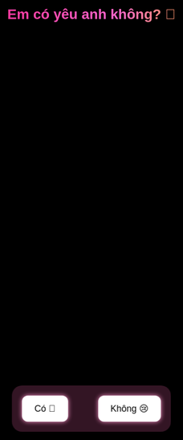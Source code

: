 
<!DOCTYPE html>
<html lang="vi">
<head>
  <meta charset="UTF-8" />
  <meta name="viewport" content="width=device-width, initial-scale=1.0"/>
  <title>Em có yêu anh không?</title>
  <style>
    html, body {
      margin: 0;
      padding: 0;
      background: #000;
      overflow: hidden;
      font-family: 'Arial', sans-serif;
      height: 100%;
      width: 100%;
      touch-action: manipulation;
    }

    .rain-container {
      position: absolute;
      width: 100vw;
      height: 100vh;
      overflow: hidden;
      pointer-events: none;
    }

    .phrase, .emoji-image {
      position: absolute;
      top: -50px;
      animation: fall linear forwards;
    }

    .phrase {
      font-size: clamp(16px, 5vw, 36px);
      font-weight: bold;
      white-space: nowrap;
    }

    .emoji-image {
      width: 40px;
      height: 40px;
      pointer-events: none;
    }

    @keyframes fall {
      to {
        transform: translateY(110vh);
        opacity: 0;
      }
    }

    .stars {
      position: fixed;
      width: 100%;
      height: 100%;
      background: url('https://raw.githubusercontent.com/VincentGarreau/particles.js/master/demo/img/stars.png') repeat;
      z-index: -1;
      animation: moveStars 200s linear infinite;
    }

    @keyframes moveStars {
      0% { background-position: 0 0; }
      100% { background-position: -10000px 5000px; }
    }

    .question {
      position: fixed;
      top: 30%;
      left: 50%;
      transform: translateX(-50%);
      text-align: center;
      font-size: 28px;
      font-weight: bold;
      z-index: 10;
      background: linear-gradient(90deg, #ff3399, #ff66cc, #ffcc00, #00ffff, #ff3399);
      -webkit-background-clip: text;
      -webkit-text-fill-color: transparent;
      background-size: 300% 100%;
      animation: colorShift 5s linear infinite;
    }

    @keyframes colorShift {
      0% { background-position: 0% 50%; }
      100% { background-position: 300% 50%; }
    }

    .buttons {
      position: fixed;
      top: 50%;
      left: 50%;
      transform: translate(-50%, -50%);
      display: flex;
      justify-content: center;
      gap: 60px;
      z-index: 10;
      background-color: rgba(255, 105, 180, 0.2);
      padding: 20px;
      border-radius: 20px;
      backdrop-filter: blur(8px);
    }

    .btn {
      padding: 15px 25px;
      font-size: 18px;
      border: none;
      border-radius: 12px;
      cursor: pointer;
      background-color: #fff;
      color: #000;
      transition: all 0.3s ease;
      box-shadow: 0 0 10px #ff99cc;
    }

    .btn:hover {
      background-color: #ffccff;
      color: #000;
    }

    .explode {
      animation: explode 0.6s ease forwards;
    }

    @keyframes explode {
      0% { transform: scale(2.5); opacity: 1; }
      100% { transform: scale(5); opacity: 0; }
    }

    .love-message {
      position: fixed;
      top: 45%;
      left: 50%;
      transform: translate(-50%, -50%);
      color: #fff;
      font-size: 28px;
      font-weight: bold;
      text-align: center;
      z-index: 999;
      display: none;
      opacity: 0;
    }

    .love-message.show {
      display: block;
      animation: fadeIn 2s ease-in-out forwards, glow 3s ease-in-out infinite;
    }

    .love-message.fadeout {
      animation: fadeOut 3s ease-in-out forwards;
    }

    @keyframes fadeIn {
      from { opacity: 0; transform: translate(-50%, -60%) scale(0.8); }
      to { opacity: 1; transform: translate(-50%, -50%) scale(1); }
    }

    @keyframes fadeOut {
      0% { opacity: 1; transform: translate(-50%, -50%) scale(1); }
      100% { opacity: 0; transform: translate(-50%, -55%) scale(1.1); }
    }

    @keyframes glow {
      0%, 100% { text-shadow: 0 0 10px #ff3399, 0 0 20px #ff66cc, 0 0 30px #ffccff; }
      50% { text-shadow: 0 0 20px #ff99cc, 0 0 40px #ff66ff, 0 0 60px #ffffff; }
    }

    /* Dòng chữ chạy ngang */
    .no-message {
      position: fixed;
      top: 70%;
      left: -100%;
      font-size: 22px;
      color: #f693e0;
      font-weight: bold;
      white-space: nowrap;
      z-index: 999;
      pointer-events: none;
      opacity: 0;
    }

    .no-message.active {
      animation: slideAcross 5s linear forwards;
    }

    @keyframes slideAcross {
      0% { left: 100%; opacity: 0; }
      10% { opacity: 1; }
      50% { left: 50%; transform: translateX(-50%); opacity: 1; }
      100% { left: -120%; opacity: 0; }
    }
  </style>
</head>
<body>

<div class="stars"></div>
<div class="rain-container" id="rain"></div>

<audio id="bgmusic" preload="auto" loop>
  <source src="video.mp3" type="audio/mpeg">
</audio>

<div class="question">Em có yêu anh không? 💖</div>
<div class="buttons">
  <button class="btn yes-btn" id="yes-btn">Có 🥰</button>
  <button class="btn no-btn" id="no-btn">Không 😢</button>
</div>

<div id="love-message" class="love-message">Anh cũng yêu em nhiều lắm 💖</div>
<div id="no-message" class="no-message">Công chúa chắc là không yêu tôi rồi 😢</div>

<script>
  const container = document.getElementById('rain');
  const audio = document.getElementById('bgmusic');
  const yesBtn = document.getElementById('yes-btn');
  const noBtn = document.getElementById('no-btn');
  const question = document.querySelector('.question');
  const buttons = document.querySelector('.buttons');
  const loveMessage = document.getElementById('love-message');
  const noMessage = document.getElementById('no-message');

  const phrases = [
    'I Love You 💖', 'Yêu em vcl 💋', '💗', 'Iu Bbi 💞', 'Mãi Mãi Iu Em', 'Toi Iu Em', 'Love You To The Moon And Back', 'I wait for the day you love me', 'Love me just once',
    'Tôi mãi yêu em 💖', '💌 Anh nhớ em', '🌹 Em là duy nhất', 'Chỉ Yêu Mình Em', 'Iu Công Chúa', 'Em Là Đẹp Nhất', 'Love You To The Moon And Back', 'Love You To The Moon And Back',
    '😘 Hôn em nè', '🎵 Bên em mãi mãi', '❤️', '💘', '💝', '💕', '💗', '💓', '💞'
  ];

  const colors = [
    '#ff4d4d', '#ff66cc', '#ffcc00', '#00ffff',
    '#00ff00', '#ff6600', '#6699ff', '#cc33ff',
    '#ff1493', '#ffa500', '#00fa9a', '#7b68ee',
    '#f08080', '#ffd700', '#1e90ff', '#adff2f',
    '#ff69b4', '#ff7f50', '#da70d6', '#40e0d0',
    '#ff6347', '#8a2be2', '#00ced1', '#e9967a',
    '#ffb6c1', '#ffdab9', '#98fb98', '#ba55d3',
    '#87cefa', '#ff00ff', '#dc143c', '#66cdaa',
    '#f5deb3', '#ffdead', '#e0ffff'
  ];

  let scaleLevel = 1;
  let rainingStarted = false;
  let firstNoClick = true;

  function getRandomItem(arr) {
    return arr[Math.floor(Math.random() * arr.length)];
  }

  function createFallingPhrase() {
    const el = document.createElement('div');
    el.classList.add('phrase');
    el.innerText = getRandomItem(phrases);

    const vw = window.innerWidth;
    const spacing = 60;
    const columns = Math.floor(vw / spacing);
    const column = Math.floor(Math.random() * columns);
    el.style.left = `${column * spacing}px`;

    const color = getRandomItem(colors);
    el.style.color = color;
    el.style.animationDuration = `${2 + Math.random() * 3}s`;
    el.style.textShadow = `0 0 5px ${color}, 0 0 10px ${color}, 0 0 20px ${color}, 0 0 40px ${color}`;
    container.appendChild(el);
    setTimeout(() => el.remove(), 6000);
  }

  function createFallingEmoji() {
    const emojiImages = ['anh11.png', 'anh12.gif', 'anh13.png', 'anh14.gif', 'anh15.gif', 'anh16.png', 'anh17.png', 'anh18.png', 'anh19.png'];
    const img = document.createElement('img');
    img.src = getRandomItem(emojiImages);
    img.classList.add('emoji-image');

    const vw = window.innerWidth;
    const spacing = 50;
    const columns = Math.floor(vw / spacing);
    const column = Math.floor(Math.random() * columns);
    img.style.left = `${column * spacing}px`;
    img.style.animationDuration = `${3 + Math.random() * 3}s`;

    container.appendChild(img);
    setTimeout(() => img.remove(), 7000);
  }

  function startLoveEffect() {
    audio.play().catch(() => {});
    question.style.display = 'none';
    buttons.style.display = 'none';

    loveMessage.classList.remove('fadeout');
    loveMessage.classList.add('show');

    setTimeout(() => {
      loveMessage.classList.remove('show');
      loveMessage.classList.add('fadeout');
    }, 5000);

    if (!rainingStarted) {
      let count = 0;
      setInterval(() => {
        createFallingPhrase();
        if (count % 4 === 0) createFallingEmoji();
        count++;
      }, 200);
      rainingStarted = true;
    }
  }

  yesBtn.addEventListener('click', startLoveEffect);

  noBtn.addEventListener('click', () => {
    if (firstNoClick) {
      noMessage.classList.remove('active');
      void noMessage.offsetWidth; // Trigger reflow to restart animation
      noMessage.classList.add('active');
      firstNoClick = false;
    }

    scaleLevel += 0.2;
    yesBtn.style.transform = `scale(${scaleLevel})`;
    if (scaleLevel >= 2.5) {
      yesBtn.classList.add('explode');
      setTimeout(startLoveEffect, 700);
    }
  });
</script>

</body>
</html>
